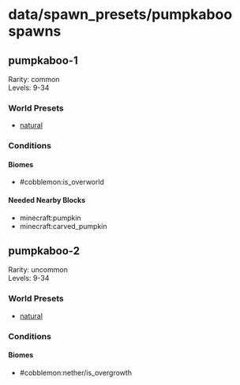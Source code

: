 # data/spawn_presets/pumpkaboo spawns  
  
## pumpkaboo-1  
Rarity: common  
Levels: 9-34  
  
### World Presets  
* [natural](/data/world_presets/natural.md)  
  
### Conditions  
  
#### Biomes  
  * #cobblemon:is_overworld
  
  
#### Needed Nearby Blocks  
  * minecraft:pumpkin
  * minecraft:carved_pumpkin
  
  
## pumpkaboo-2  
Rarity: uncommon  
Levels: 9-34  
  
### World Presets  
* [natural](/data/world_presets/natural.md)  
  
### Conditions  
  
#### Biomes  
  * #cobblemon:nether/is_overgrowth
  
